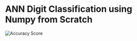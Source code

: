 # ANN Digit Classification using Numpy from Scratch
![Accuracy Score](https://github.com/nikhilgarg26/ANN_digit_classification_scratch/assets/116938919/33b3b07a-ee49-4d04-9357-7069850f6b9b)
